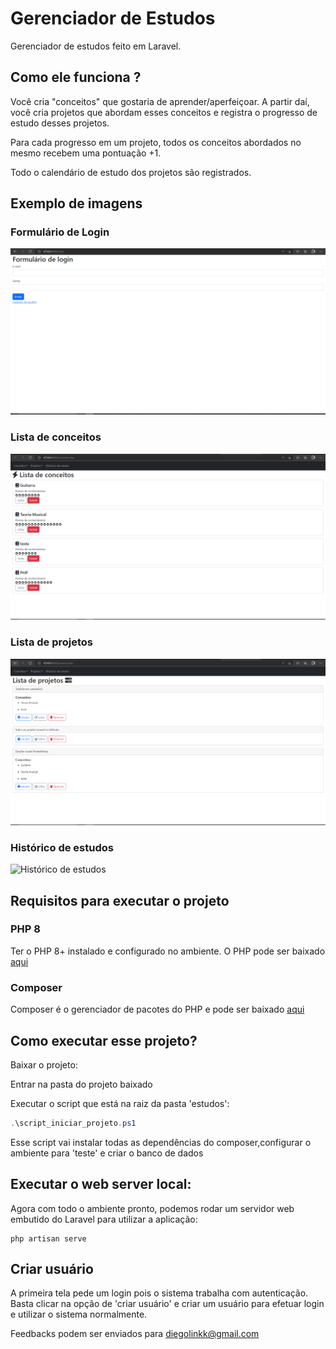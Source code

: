 # Gerenciador de Estudos
Gerenciador de estudos feito em Laravel.

## Como ele funciona ?

Você cria "conceitos" que gostaria de aprender/aperfeiçoar. A partir daí, você cria projetos que abordam esses conceitos e registra o progresso de estudo desses projetos.

Para cada progresso em um projeto, todos os conceitos abordados no mesmo recebem uma pontuação +1.

Todo o calendário de estudo dos projetos são registrados.

## Exemplo de imagens
### Formulário de Login
![Formulário de Login](https://github.com/diegolinkk/projeto-estudos-laravel/blob/main/imagens/formulario-de-login.PNG?raw=true)
### Lista de conceitos
![Lista de conceitos](https://github.com/diegolinkk/projeto-estudos-laravel/blob/main/imagens/lista-de-conceitos.PNG?raw=true)
### Lista de projetos
![Lista de projetos](https://github.com/diegolinkk/projeto-estudos-laravel/blob/main/imagens/lista-de-projetos.PNG?raw=true)

### Histórico de estudos
![Histórico de estudos](https://github.com/diegolinkk/projeto-estudos-laravel/blob/main/imagens/hist%C3%B3rico-de-estudos.PNG?raw=true)

## Requisitos para executar o projeto

### PHP 8
Ter o PHP 8+ instalado e configurado no ambiente. O PHP pode ser baixado [aqui](https://www.php.net/downloads.php)

### Composer
Composer é o gerenciador de pacotes do PHP e pode ser baixado [aqui](https://getcomposer.org/download/)


## Como executar esse projeto?

Baixar o projeto:

Entrar na pasta do projeto baixado

Executar o script que está na raiz da pasta 'estudos':

```powershell
.\script_iniciar_projeto.ps1
```
Esse script vai instalar todas as dependências do composer,configurar o ambiente para 'teste' e criar o banco de dados

## Executar o web server local:
Agora com todo o ambiente pronto, podemos rodar um servidor web embutido do Laravel para utilizar a aplicação:

```
php artisan serve
```

## Criar usuário
A primeira tela pede um login pois o sistema trabalha com autenticação. Basta clicar na opção de 'criar usuário' e criar um usuário para efetuar login e utilizar o sistema normalmente.

Feedbacks podem ser enviados para diegolinkk@gmail.com